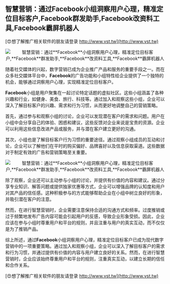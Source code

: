 ## **智慧营销：通过**Facebook**小组洞察用户心理，精准定位目标客户,**Facebook**群发助手,**Facebook**改资料工具,**Facebook**霸屏机器人**

[😍想了解推广相关软件的朋友请登录 http://www.vst.tw](http://www.vst.tw)

 <center><img src="https://vst.tw/MP4/tuiguang/png/3.png" alt="智慧营销：通过**Facebook**小组洞察用户心理，精准定位目标客户,**Facebook**群发助手,**Facebook**改资料工具,**Facebook**霸屏机器人"></center>

随着社交媒体的兴起，数字营销已成为企业推广产品和服务的重要手段之一。而在众多社交媒体平台中，**Facebook**的广告功能和小组特性给企业提供了一个独特的机会，能够通过洞察用户心理，实现精准定位目标客户。

**Facebook**小组是用户聚集在一起讨论特定话题的虚拟社区。这些小组涵盖了各种兴趣和行业，如健身、美食、旅行、科技等。通过加入和观察这些小组，企业可以深入了解目标客户的兴趣、需求和行为习惯，从而更好地调整自己的营销策略。

首先，通过参与和观察小组的讨论，企业可以发现潜在客户的需求和问题。用户在小组中会分享自己的体验、困惑和建议，这些反馈对企业来说是宝贵的资源。企业可以利用这些信息改进产品或服务，并与潜在客户建立更好的沟通。

其次，小组也是了解目标客户行为习惯的重要途径。通过观察小组成员的互动和讨论，企业可以了解他们在平时的购买偏好、品牌喜好以及信息获取渠道。这些数据对于制定有效的广告和营销策略至关重要。

 <center><img src="https://vst.tw/MP4/tuiguang/png/0.png" alt="智慧营销：通过**Facebook**小组洞察用户心理，精准定位目标客户,**Facebook**群发助手,**Facebook**改资料工具,**Facebook**霸屏机器人"></center>

除了观察，企业还可以主动参与小组的讨论，并提供有价值的内容和建议。通过分享专业知识、解答问题或提供独家优惠等方式，企业可以增强品牌的认知度和用户对其产品的信任感。这种积极参与的方式能够帮助企业在小组中树立良好的形象，并吸引潜在客户的注意。

然而，在进行智慧营销时，企业需要注意保持合适的沟通方式和频率。过度推销或过于频繁地发布广告内容可能会引起用户的反感，导致企业形象受损。因此，企业应该在参与小组时尊重用户和平台的规则，并且注重与用户的真实互动，而不仅仅是为了推销产品。

综上所述，通过**Facebook**小组洞察用户心理，精准定位目标客户已成为现代数字营销中的一项重要策略。通过加入和观察小组，企业可以深入了解目标客户的需求和行为习惯，并通过提供有价值的内容与用户建立良好的关系。然而，在进行智慧营销时，企业应该始终尊重用户和平台的规则，注重真实互动，以建立长期的信任和合作关系。

[😍想了解推广相关软件的朋友请登录 http://www.vst.tw](http://www.vst.tw)



